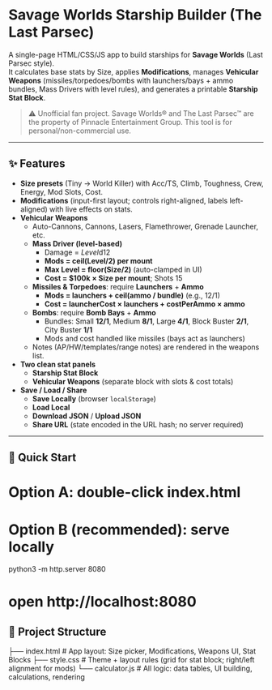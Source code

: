 # Savage Worlds Starship Builder (The Last Parsec)

A single-page HTML/CSS/JS app to build starships for **Savage Worlds** (Last Parsec style).  
It calculates base stats by Size, applies **Modifications**, manages **Vehicular Weapons** (missiles/torpedoes/bombs with launchers/bays + ammo bundles, Mass Drivers with level rules), and generates a printable **Starship Stat Block**.

> ⚠️ Unofficial fan project. Savage Worlds® and The Last Parsec™ are the property of Pinnacle Entertainment Group. This tool is for personal/non-commercial use.

---

## ✨ Features

- **Size presets** (Tiny → World Killer) with Acc/TS, Climb, Toughness, Crew, Energy, Mod Slots, Cost.
- **Modifications** (input-first layout; controls right-aligned, labels left-aligned) with live effects on stats.
- **Vehicular Weapons**
  - Auto-Cannons, Cannons, Lasers, Flamethrower, Grenade Launcher, etc.
  - **Mass Driver (level-based)**  
    - Damage = *Level*d12  
    - **Mods = ceil(Level/2) per mount**  
    - **Max Level = floor(Size/2)** (auto-clamped in UI)  
    - **Cost = $100k × Size per mount**; Shots 15
  - **Missiles & Torpedoes**: require **Launchers** + **Ammo**  
    - **Mods = launchers + ceil(ammo / bundle)** (e.g., 12/1)  
    - **Cost = launcherCost × launchers + costPerAmmo × ammo**
  - **Bombs**: require **Bomb Bays** + **Ammo**  
    - Bundles: Small **12/1**, Medium **8/1**, Large **4/1**, Block Buster **2/1**, City Buster **1/1**  
    - Mods and cost handled like missiles (bays act as launchers)
  - Notes (AP/HW/templates/range notes) are rendered in the weapons list.
- **Two clean stat panels**
  - **Starship Stat Block**
  - **Vehicular Weapons** (separate block with slots & cost totals)
- **Save / Load / Share**
  - **Save Locally** (browser `localStorage`)
  - **Load Local**
  - **Download JSON** / **Upload JSON**
  - **Share URL** (state encoded in the URL hash; no server required)

---

## 🚀 Quick Start

# Option A: double-click index.html
# Option B (recommended): serve locally
python3 -m http.server 8080
# open http://localhost:8080

## 📁 Project Structure
├── index.html        # App layout: Size picker, Modifications, Weapons UI, Stat Blocks
├── style.css         # Theme + layout rules (grid for stat block; right/left alignment for mods)
└── calculator.js     # All logic: data tables, UI building, calculations, rendering
